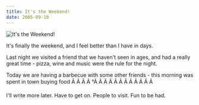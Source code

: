 ```yaml
---
title: It's the Weekend!
date: 2005-09-10
---
```


![It's the Weekend!](https://source.unsplash.com/di8ognBauG0/1600x900)

It's finally the weekend, and I feel better than I have in days.

Last night we visited a friend that we haven't seen in ages, and had a really great time - pizza, wine and music were the rule for the night.

Today we are having a barbecue with some other friends - this morning was spent in town buying food Ã Ã Ã Ã °Ã Ã Ã Ã Ã Ã Ã Ã Ã Ã Ã Ã 

I'll write more later. Have to get on. People to visit. Fun to be had.